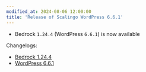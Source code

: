 ```yaml
---
modified_at: 2024-08-06 12:00:00
title: 'Release of Scalingo WordPress 6.6.1'
---
```


- Bedrock `1.24.4` (WordPress `6.6.1`) is now available

Changelogs:

- [Bedrock 1.24.4](https://github.com/roots/bedrock/releases/tag/1.24.4)
- [WordPress 6.6.1](https://wordpress.org/documentation/wordpress-version/version-6-6-1/)
